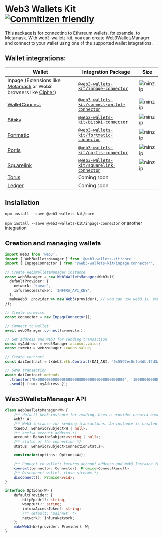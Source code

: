 # Web3 Wallets Kit [![Commitizen friendly](https://img.shields.io/badge/commitizen-friendly-brightgreen.svg)](http://commitizen.github.io/cz-cli/)

This package is for connecting to Ethereum wallets, for example, to Metamask. With web3-wallets-kit, you can create Web3WalletsManager and connect to your wallet using one of the supported wallet integrations.

## Wallet integrations:

| Wallet | Integration Package |Size |
|----|----|----|
|Inpage (Extensions like [Metamask](https://metamask.io/) or Web3 browsers like [Cipher](https://www.cipherbrowser.com/))|[`@web3-wallets-kit/inpage-connector`](./packages/inpage-connector)|![minzip](https://badgen.net/bundlephobia/minzip/@web3-wallets-kit/inpage-connector)|
[WalletConnect](https://walletconnect.org/)|[`@web3-wallets-kit/connect-wallet-connector`](./packages/connect-wallet-connector)|![minzip](https://badgen.net/bundlephobia/minzip/@web3-wallets-kit/connect-wallet-connector)|
[Bitsky](https://www.bitski.com/)|[`@web3-wallets-kit/bitski-connector`](./packages/bitski-connector)|![minzip](https://badgen.net/bundlephobia/minzip/@web3-wallets-kit/bitski-connector)|
[Fortmatic](https://fortmatic.com/)|[`@web3-wallets-kit/fortmatic-connector`](./packages/fortmatic-connector)|![minzip](https://badgen.net/bundlephobia/minzip/@web3-wallets-kit/fortmatic-connector)|
[Portis](https://www.portis.io/)|[`@web3-wallets-kit/portis-connector`](./packages/portis-connector)|![minzip](https://badgen.net/bundlephobia/minzip/@web3-wallets-kit/portis-connector)|
[Squarelink](https://squarelink.com/)|[`@web3-wallets-kit/squarelink-connector`](./packages/squarelink-connector)|![minzip](https://badgen.net/bundlephobia/minzip/@web3-wallets-kit/squarelink-connector)|
[Torus](https://tor.us/)|Coming soon||
[Ledger](https://www.ledger.com/)|Coming soon||

## Installation

`npm install --save @web3-wallets-kit/core`

`npm install --save @web3-wallets-kit/inpage-connector` or another integration

## Creation and managing wallets

```typescript
import Web3 from 'web3';
import { Web3WalletsManager } from '@web3-wallets-kit/core';
import { InpageConnector } from '@web3-wallets-kit/inpage-connector';

// Create Web3WalletsManager instance
const web3Manager = new Web3WalletsManager<Web3>({
  defaultProvider: {
    network: 'kovan',
    infuraAccessToken: 'INFURA_API_KEY',
  },
  makeWeb3: provider => new Web3(provider), // you can use web3.js, ethers.js or another suitable library
});

// Create connector
const connector = new InpageConnector();

// Connect to wallet
await web3Manager.connect(connector);

// Get address and Web3 for sending transaction
const myAddress = web3Manager.account.value;
const txWeb3 = web3Manager.txWeb3.value;

// Create contract
const daiContract = txWeb3.eth.Contract(DAI_ABI, '0x5592ec0cfb4dbc12d3ab100b257153436a1f0fea');

// Send transaction
await daiContract.methods
  .transfer('0x0000000000000000000000000000000000000000', '1000000000000000000')
  .send({ from: myAddress });
```

## Web3WalletsManager API

```typescript
class Web3WalletsManager<W> {
    /** default Web3 instance for reading. Uses a provider created based on defaultProvider options */
    web3: W;
    /** Web3 instance for sending transactions. An instance is created after connecting to the wallet and uses the wallet provider */
    txWeb3: BehaviorSubject<W | null>;
    /** active account address */
    account: BehaviorSubject<string | null>;
    /** status of the connection */
    status: BehaviorSubject<ConnectionStatus>;

    constructor(options: Options<W>);

    /** Connect to wallet; Returns account address and Web3 Instance for sending transactions */
    connect(connector: Connector): Promise<ConnectResult>;
    /** Disconnect wallet, close streams */
    disconnect(): Promise<void>;
}

interface Options<W> {
    defaultProvider: {
        httpRpcUrl?: string;
        wsRpcUrl?: string;
        infuraAccessToken?: string;
        /** default: 'mainnet' */
        network?: InfuraNetwork;
    };
    makeWeb3<W>(provider: Provider): W;
}
```
